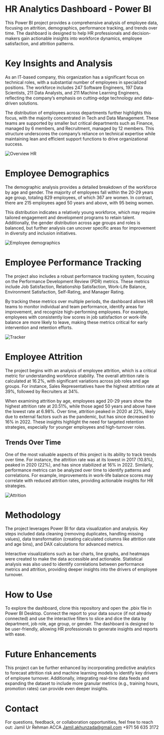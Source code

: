# HR Analytics Dashboard - Power BI

This Power BI project provides a comprehensive analysis of employee data, focusing on attrition, demographics, performance tracking, and trends over time. The dashboard is designed to help HR professionals and decision-makers gain actionable insights into workforce dynamics, employee satisfaction, and attrition patterns.

# Key Insights and Analysis
As an IT-based company, this organization has a significant focus on technical roles, with a substantial number of employees in specialized positions. The workforce includes 247 Software Engineers, 197 Data Scientists, 211 Data Analysts, and 211 Machine Learning Engineers, reflecting the company’s emphasis on cutting-edge technology and data-driven solutions. 

The distribution of employees across departments further highlights this focus, with the majority concentrated in Tech and Data Management. These teams are supported by smaller but critical departments such as Finance, managed by 6 members, and Recruitment, managed by 12 members. This structure underscores the company’s reliance on technical expertise while maintaining lean and efficient support functions to drive organizational success.

![Overview HR](https://github.com/user-attachments/assets/df24a9bc-67d5-4d0b-9b34-2517606dbfa0)

# Employee Demographics
The demographic analysis provides a detailed breakdown of the workforce by age and gender. The majority of employees fall within the 20-29 years age group, totaling 829 employees, of which 367 are women. In contrast, there are 215 employees aged 50 years and above, with 95 being women. 

This distribution indicates a relatively young workforce, which may require tailored engagement and development programs to retain talent. Additionally, the gender distribution across age groups and roles is balanced, but further analysis can uncover specific areas for improvement in diversity and inclusion initiatives.

![Employee demographics](https://github.com/user-attachments/assets/38ae5f4f-aba4-4220-8d38-4629fc65656c)


# Employee Performance Tracking

The project also includes a robust performance tracking system, focusing on the Performance Development Review (PDR) metrics. These metrics include Job Satisfaction, Relationship Satisfaction, Work-Life Balance, Environment Satisfaction, Self-Rating, and Manager Rating. 

By tracking these metrics over multiple periods, the dashboard allows HR teams to monitor individual and team performance, identify areas for improvement, and recognize high-performing employees. For example, employees with consistently low scores in job satisfaction or work-life balance are more likely to leave, making these metrics critical for early intervention and retention efforts.


![Tracker](https://github.com/user-attachments/assets/44b6e251-c0ba-4a90-9bcd-76a833614ff3)

# Employee Attrition
The project begins with an analysis of employee attrition, which is a critical metric for understanding workforce stability. The overall attrition rate is calculated at 16.2%, with significant variations across job roles and age groups. For instance, Sales Representatives have the highest attrition rate at 39%, followed by Recruiters at 34%. 

When examining attrition by age, employees aged 20-29 years show the highest attrition rate at 20.51%, while those aged 50 years and above have the lowest rate at 6.98%. Over time, attrition peaked in 2020 at 22%, likely due to external factors such as the pandemic, but has since decreased to 16% in 2022. These insights highlight the need for targeted retention strategies, especially for younger employees and high-turnover roles.

## Trends Over Time
One of the most valuable aspects of this project is its ability to track trends over time. For instance, the attrition rate was at its lowest in 2017 (10.8%), peaked in 2020 (22%), and has since stabilized at 16% in 2022. Similarly, performance metrics can be analyzed over time to identify patterns and correlations. For example, improvements in work-life balance scores may correlate with reduced attrition rates, providing actionable insights for HR strategies.

![Attrition](https://github.com/user-attachments/assets/8842386e-b9ff-469d-87da-2dc7d54380d4)

# Methodology
The project leverages Power BI for data visualization and analysis. Key steps included data cleaning (removing duplicates, handling missing values), data transformation (creating calculated columns like attrition rate and age bins), and DAX calculations for advanced metrics. 

Interactive visualizations such as bar charts, line graphs, and heatmaps were created to make the data accessible and actionable. Statistical analysis was also used to identify correlations between performance metrics and attrition, providing deeper insights into the drivers of employee turnover.


# How to Use
To explore the dashboard, clone this repository and open the .pbix file in Power BI Desktop. Connect the report to your data source (if not already connected) and use the interactive filters to slice and dice the data by department, job role, age group, or gender. The dashboard is designed to be user-friendly, allowing HR professionals to generate insights and reports with ease.



# Future Enhancements
This project can be further enhanced by incorporating predictive analytics to forecast attrition risk and machine learning models to identify key drivers of employee turnover. Additionally, integrating real-time data feeds and expanding the dataset to include more granular metrics (e.g., training hours, promotion rates) can provide even deeper insights.

# Contact
For questions, feedback, or collaboration opportunities, feel free to reach out:
Jamil Ur Rehman ACCA
Jamil.akhunzada@gmail.com
+971 56 635 3172



